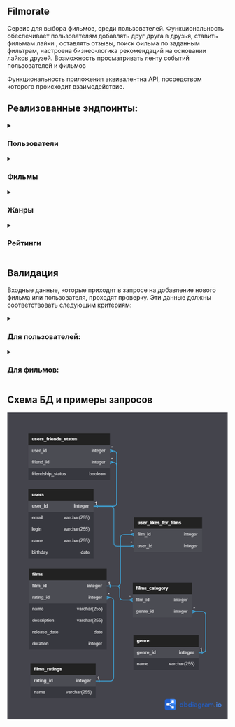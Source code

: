 ## Filmorate

Сервис для выбора фильмов, среди пользователей. Функциональность обеспечивает
пользователям добавлять друг друга в друзья, ставить фильмам лайки , оставлять отзывы, поиск
фильма по заданным фильтрам, настроена бизнес-логика рекомендаций на основании лайков
друзей. Возможность просматривать ленту событий пользователей и фильмов

Функциональность приложения эквивалентна API, посредством которого происходит взаимодействие.
## Реализованные эндпоинты:

<details>
  <summary><h3>Пользователи</h3></summary>
  
* **POST** /users - создание пользователя
* **PUT** /users - редактирование пользователя
* **GET** /users - получение списка всех пользователей
* **GET** /users/{userId} - получение информации о пользователе по его id
* **PUT** /users/{id}/friends/{friendId} — добавление в друзья
* **DELETE** /users/{id}/friends/{friendId} — удаление из друзей
* **GET** /users/{id}/friends — возвращает список пользователей, являющихся его друзьями
* **GET** /users/{id}/friends/common/{otherId} — список друзей, общих с другим пользователем

</details>
<details>
  <summary><h3>Фильмы</h3></summary>
  
* **POST** /films - создание фильма
* **PUT** /films - редактирование фильма
* **GET** /films - получение списка всех фильмов
* **GET** /films/{filmId} - получение информации о фильме по его id
* **PUT** /films/{id}/like/{userId} — пользователь ставит лайк фильму
* **DELETE** /films/{id}/like/{userId} — пользователь удаляет лайк
* **GET** /films/popular?count={count} — возвращает список из первых count фильмов по количеству лайков. Если значение параметра count не задано, возвращает первые 10

</details>
<details>
  <summary><h3>Жанры</h3></summary>
  
* **GET** /genres - получение списка всех жанров
* **GET** /genres/{id} - получение информации о жанре по его id

</details>
<details>
  <summary><h3>Рейтинги</h3></summary>
  
* **GET** /mpa - получение списка всех рейтингов
* **GET** /mpa/{id} - получение информации о рейтинге по его id

</details>

## Валидация

Входные данные, которые приходят в запросе на добавление нового фильма или пользователя, проходят проверку. Эти данные должны соответствовать следующим критериям:

<details>
  <summary><h3>Для пользователей:</h3></summary>
  
* электронная почта не может быть пустой и должна содержать символ @;
* логин не может быть пустым и содержать пробелы;
* имя для отображения может быть пустым — в таком случае будет использован логин;
* дата рождения не может быть в будущем.

</details>
<details>
  <summary><h3>Для фильмов:</h3></summary>
  
* название не может быть пустым;
* максимальная длина описания — 200 символов;
* дата релиза — не раньше 28 декабря 1895 года;
* продолжительность фильма должна быть положительной;
* рейтинг не может быть null.

</details>

## Схема БД и примеры запросов

![Diagramm SQL filmorate](https://github.com/sigmaclap/java-filmorate/blob/add-database/db.png)

